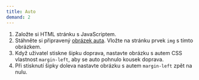 ```yaml
---
title: Auto
demand: 2
---
```


1. Založte si HTML stránku s JavaScriptem.
1. Stáhněte si připravený [obrázek auta](assets/car.png). Vložte na stránku prvek `img` s tímto obrázkem.
1. Když uživatel stiskne šipku doprava, nastavte obrázku s autem CSS vlastnost `margin-left`, aby se auto pohnulo kousek doprava.
1. Při stisknutí šipky doleva nastavte obrázku s autem `margin-left` zpět na nulu.
